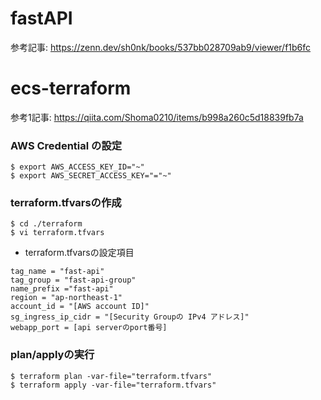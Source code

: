 # fastAPI
参考記事:
https://zenn.dev/sh0nk/books/537bb028709ab9/viewer/f1b6fc

# ecs-terraform
参考1記事:
https://qiita.com/Shoma0210/items/b998a260c5d18839fb7a

### AWS Credential の設定
```
$ export AWS_ACCESS_KEY_ID="~"
$ export AWS_SECRET_ACCESS_KEY="="~"
```

### terraform.tfvarsの作成
```
$ cd ./terraform
$ vi terraform.tfvars
```

 - terraform.tfvarsの設定項目
```
tag_name = "fast-api"
tag_group = "fast-api-group"
name_prefix ="fast-api"
region = "ap-northeast-1"
account_id = "[AWS account ID]"
sg_ingress_ip_cidr = "[Security Groupの IPv4 アドレス]"
webapp_port = [api serverのport番号]
```


### plan/applyの実行
```
$ terraform plan -var-file="terraform.tfvars"
$ terraform apply -var-file="terraform.tfvars"
```
